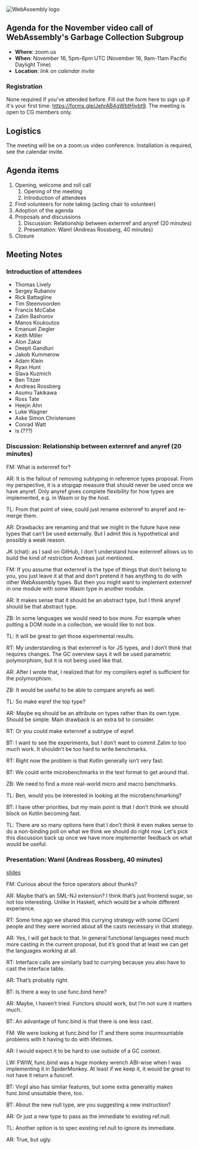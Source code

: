 ![WebAssembly logo](/images/WebAssembly.png)

## Agenda for the November video call of WebAssembly's Garbage Collection Subgroup

- **Where**: zoom.us
- **When**: November 16, 5pm-6pm UTC (November 16, 9am-11am Pacific Daylight Time)
- **Location**: *link on calendar invite*

### Registration

None required if you've attended before. Fill out the form here to sign up if
it's your first time: https://forms.gle/JehrAB4gWbtHjybt9. The meeting is open
to CG members only.

## Logistics

The meeting will be on a zoom.us video conference.
Installation is required, see the calendar invite.

## Agenda items

1. Opening, welcome and roll call
    1. Opening of the meeting
    1. Introduction of attendees
1. Find volunteers for note taking (acting chair to volunteer)
1. Adoption of the agenda
1. Proposals and discussions
    1. Discussion: Relationship between externref and anyref (20 minutes)
    1. Presentation: Waml (Andreas Rossberg, 40 minutes)
1. Closure

## Meeting Notes

### Introduction of attendees

- Thomas Lively
- Sergey Rubanov
- Rick Battagline
- Tim Steenvoorden
- Francis McCabe
- Zalim Bashorov
- Manos Koukoutos
- Emanuel Ziegler
- Keith Miller
- Alon Zakai
- Deepti Gandluri
- Jakob Kummerow
- Adam Klein
- Ryan Hunt
- Slava Kuzmich
- Ben Titzer
- Andreas Rossberg
- Asumu Takikawa
- Ross Tate
- Heejin Ahn
- Luke Wagner
- Aske Simon Christensen
- Conrad Watt
- is (???)

### Discussion: Relationship between externref and anyref (20 minutes)

FM: What is externref for?

AR: It is the fallout of removing subtyping in reference types proposal. From my perspective, it is a stopgap measure that should never be used once we have anyref. Only anyref gives complete flexibility for how types are implemented, e.g. in Wasm or by the host.

TL: From that point of view, could just rename externref to anyref and re-merge them.

AR: Drawbacks are renaming and that we might in the future have new types that can’t be used externally. But I admit this is hypothetical and possibly a weak reason.

JK (chat): as I said on GitHub, I don't understand how externref allows us to build the kind of restriction Andreas just mentioned.

FM: If you assume that externref is the type of things that don’t belong to you, you just leave it at that and don’t pretend it has anything to do with other WebAssembly types. But then you might want to implement externref in one module with some Wasm type in another module.

AR: It makes sense that it should be an abstract type, but I think anyref should be that abstract type.

ZB: In some languages we would need to box more. For example when putting a DOM node in a collection, we would like to not box. 

TL: It will be great to get those experimental results.

RT: My understanding is that externref is for JS types, and I don’t think that requires changes. The GC overview says it will be used parametric polymorphism, but it is not being used like that.

AR: After I wrote that, I realized that for my compilers eqref is sufficient for the polymorphism.

ZB: It would be useful to be able to compare anyrefs as well.

TL: So make eqref the top type?

AR: Maybe eq should be an attribute on types rather than its own type. Should be simple. Main drawback is an extra bit to consider.

RT: Or you could make externref a subtype of eqref.

BT: I want to see the experiments, but I don’t want to commit Zalim to too much work. It shouldn’t be too hard to write benchmarks.

RT: Right now the problem is that Kotlin generally isn’t very fast.

BT: We could write microbenchmarks in the text format to get around that.

ZB: We need to find a more real-world micro and macro benchmarks.

TL: Ben, would you be interested in looking at the microbenchmarking?

BT: I have other priorities, but my main point is that I don’t think we should block on Kotlin becoming fast.

TL: There are so many options here that I don’t think it even makes sense to do a non-binding poll on what we think we should do right now. Let's pick this discussion back up once we have more implementer feedback on what would be useful.

### Presentation: Waml (Andreas Rossberg, 40 minutes)

[slides](presentations/2021-11-16-rossberg-wob+waml.pdf)

FM: Curious about the force operators about thunks?

AR: Maybe that’s an SML-NJ extension? I think that’s just frontend sugar, so not too interesting. Unlike in Haskell, which would be a whole different experience.

RT: Some time ago we shared this currying strategy with some OCaml people and they were worried about all the casts necessary in that strategy.

AR: Yes, I will get back to that. In general functional languages need much more casting in the current proposal, but it’s good that at least we can get the languages working at all.

RT: Interface calls are similarly bad to currying because you also have to cast the interface table.

AR: That’s probably right.

BT: Is there a way to use func.bind here?

AR: Maybe, I haven’t tried. Functors should work, but I’m not sure it matters much.

BT: An advantage of func.bind is that there is one less cast.

FM: We were looking at func.bind for IT and there some insurmountable problems with it having to do with lifetimes.

AR: I would expect it to be hard to use outside of a GC context.

LW: FWIW, func.bind was a huge monkey wrench ABI-wise when I was implementing it in SpiderMonkey. At least if we keep it, it would be great to not have it return a funcref.

BT: Virgil also has similar features, but some extra generality makes func.bind unsuitable there, too.

BT: About the new null type, are you suggesting a new instruction?

AR: Or just a new type to pass as the immediate to existing ref.null.

TL: Another option is to spec existing ref.null to ignore its immediate.

AR: True, but ugly.
